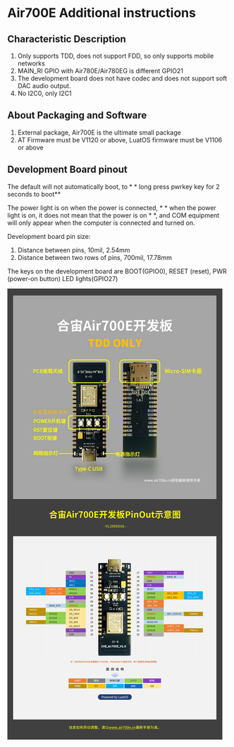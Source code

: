 # Air700E Additional instructions

## Characteristic Description

1. Only supports TDD, does not support FDD, so only supports mobile networks
2. MAIN_RI GPIO with Air780E/Air780EG is different GPIO21
3. The development board does not have codec and does not support soft DAC audio output.
4. No I2C0, only I2C1

## About Packaging and Software

1. External package, Air700E is the ultimate small package
2. AT Firmware must be V1120 or above, LuatOS firmware must be V1106 or above

## Development Board pinout

The default will not automatically boot, to * * long press pwrkey key for 2 seconds to boot**

The power light is on when the power is connected, * * when the power light is on, it does not mean that the power is on * *, and COM equipment will only appear when the computer is connected and turned on.

Development board pin size:
1. Distance between pins, 10mil, 2.54mm
2. Distance between two rows of pins, 700mil, 17.78mm

The keys on the development board are BOOT(GPIO0), RESET (reset), PWR (power-on button) LED lights(GPIO27)

![](pinout_700e.png)
